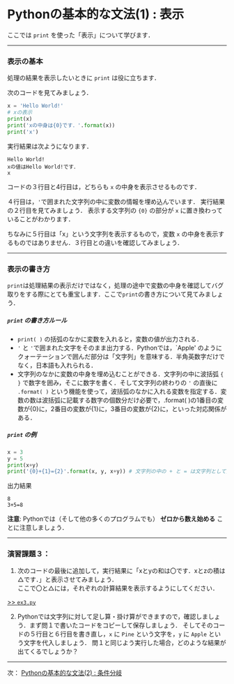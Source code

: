 # Pythonの基本的な文法(1) : 表示

ここでは `print` を使った「表示」について学びます．

--- 
### 表示の基本

処理の結果を表示したいときに `print` は役に立ちます．

次のコードを見てみましょう．
```Python
x = 'Hello World!'
# xの表示
print(x)
print('xの中身は{0}です．'.format(x))
print('x')
```

実行結果は次ようになります．
```
Hello World!
xの値はHello World!です．
x
```
コードの３行目と4行目は，どちらも `x` の中身を表示させるものです．

４行目は，`'`で囲まれた文字列の中に変数の情報を埋め込んでいます．
実行結果の２行目を見てみましょう．
表示する文字列の `{0}` の部分が `x` に置き換わっていることがわかります．

ちなみに５行目は「x」という文字列を表示するもので，変数 `x` の中身を表示するものではありません．３行目との違いを確認してみましょう．

--- 
### 表示の書き方

`print`は処理結果の表示だけではなく，処理の途中で変数の中身を確認してバグ取りをする際にとても重宝します．ここで`print`の書き方について見てみましょう．

##### `print` の書き方ルール
- `print( )` の括弧のなかに変数を入れると，変数の値が出力される．
- `'` と `'`で囲まれた文字をそのまま出力する．Pythonでは，`Apple' のようにクォーテーションで囲んだ部分は「文字列」を意味する．半角英数字だけでなく，日本語も入れられる．
- 文字列のなかに変数の中身を埋め込むことができる．文字列の中に波括弧 `{ }` で数字を囲み，そこに数字を書く．そして文字列の終わりの `'` の直後に `.format( )` という機能を使って，波括弧のなかに入れる変数を指定する．変数の数は波括弧に記載する数字の個数分だけ必要で，.format( )の1番目の変数が{0}に，2番目の変数が{1}に，3番目の変数が{2}に，といった対応関係がある．

##### `print` の例
```Python
x = 3
y = 5
print(x+y)
print('{0}+{1}={2}'.format(x, y, x+y)) # 文字列の中の + と = は文字列として扱われることに注意
```
出力結果
```
8
3+5=8
```

**注意**: Pythonでは（そして他の多くのプログラムでも） **ゼロから数え始める** ことに注意しましょう．


---
### 演習課題３：

1. 次のコードの最後に追加して，実行結果に「xとyの和は〇です．xとzの積は△です．」と表示させてみましょう．  
ここで〇と△には，それぞれの計算結果を表示するようにしてください．  

[>> `ex3.py`](ex3.py)

2. Pythonでは文字列に対して足し算・掛け算ができますので，確認しましょう．まず問１で書いたコードをコピーして保存しましょう．
そしてそのコードの５行目と６行目を書き直し，`x` に `Pine` という文字を，`y` に `Apple` という文字を代入しましょう．
問１と同じよう実行した場合，どのような結果が出てくるでしょうか？


--- 

次： [Pythonの基本的な文法(2) : 条件分岐](../04_if)
